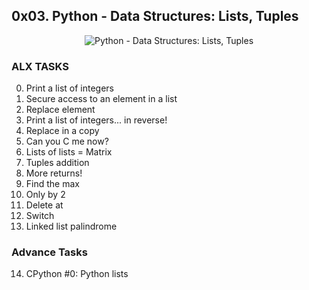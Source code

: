 ## 0x03. Python - Data Structures: Lists, Tuples

<p align="center"><img src="https://th.bing.com/th/id/OIP.yxSSkyv195zwpBiD3_d5uAAAAA?pid=ImgDet&rs=1" alt="Python - Data Structures: Lists, Tuples" /></p>

### ALX TASKS

0. Print a list of integers
1. Secure access to an element in a list
2. Replace element
3. Print a list of integers... in reverse!
4. Replace in a copy
5. Can you C me now?
6. Lists of lists = Matrix
7. Tuples addition
8. More returns!
9. Find the max
10. Only by 2
11. Delete at
12. Switch
13. Linked list palindrome

### Advance Tasks

14. CPython #0: Python lists
